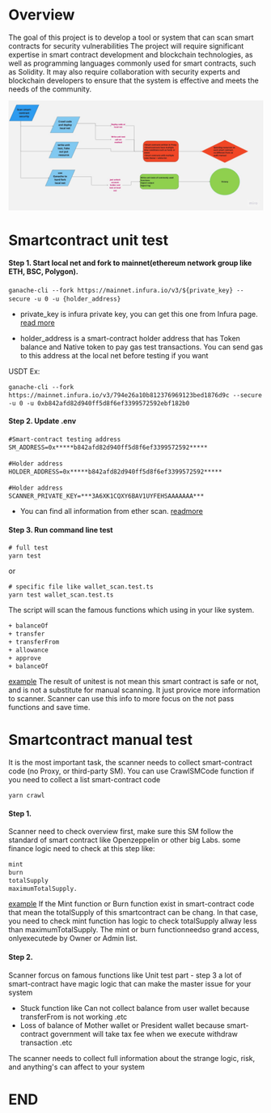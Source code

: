 # Overview

The goal of this project is to develop a tool or system that can scan smart contracts for security vulnerabilities
The project will require significant expertise in smart contract development and blockchain technologies, as well as programming languages commonly used for smart contracts, such as Solidity. It may also require collaboration with security experts and blockchain developers to ensure that the system is effective and meets the needs of the community.

![image](./asset/scan-trip.jpg)

# Smartcontract unit test

#### Step 1. Start local net and fork to mainnet(ethereum network group like ETH, BSC, Polygon).

`ganache-cli --fork https://mainnet.infura.io/v3/${private_key} --secure -u 0 -u {holder_address}`

+ private_key is infura private key, you can get this one from Infura page. [read more](https://blog.infura.io/post/getting-started-with-infura-28e41844cc89?utm_source=community&utm_medium=referral)

+ holder_address is a smart-contract holder address that has Token balance and Native token to pay gas test transactions. You can send gas to this address at the local net before testing if you want

USDT Ex:

```
ganache-cli --fork https://mainnet.infura.io/v3/794e26a10b812376969123bed1876d9c --secure -u 0 -u 0xb842afd82d940ff5d8f6ef3399572592ebf182b0
```

#### Step 2. Update .env
```
#Smart-contract testing address
SM_ADDRESS=0x*****b842afd82d940ff5d8f6ef3399572592*****

#Holder address
HOLDER_ADDRESS=0x*****b842afd82d940ff5d8f6ef3399572592*****

#Holder address
SCANNER_PRIVATE_KEY=***3A6XK1CQXY6BAV1UYFEHSAAAAAAA***
```
+ You can find all information from ether scan. [readmore](https://docs.etherscan.io/getting-started/viewing-api-usage-statistics)

#### Step 3. Run command line test
```
# full test
yarn test
```
or 
```
# specific file like wallet_scan.test.ts
yarn test wallet_scan.test.ts
```

The script will scan the famous functions which using in your like system.
```
+ balanceOf
+ transfer
+ transferFrom
+ allowance
+ approve
+ balanceOf
```
[example](https://etherscan.io/address/0x5a98fcbea516cf06857215779fd812ca3bef1b32#code)
The result of unitest is not mean this smart contract is safe or not, and  is not a substitute for manual scanning. It just provice more information to scanner. Scanner can use this info to more focus on the not pass functions and save time.

# Smartcontract manual test

It is the most important task, the scanner needs to collect smart-contract code (no Proxy, or third-party SM). You can use CrawlSMCode function if you need to collect a list smart-contract code

```
yarn crawl
```

#### Step 1. 
Scanner need to check overview first, make sure this SM follow the standard of smart contract like Openzeppelin or other big Labs.
some finance logic need to check at this step like: 
```
mint
burn
totalSupply
maximumTotalSupply. 
```
[example](https://etherscan.io/address/0x5a98fcbea516cf06857215779fd812ca3bef1b32#code)
If the Mint function or Burn function exist in smart-contract code that mean the totalSupply of this smartcontract can be chang. In that case, you need to check mint function has logic to check totalSupply allway less than maximumTotalSupply.
The mint or burn functionneedso grand access, onlyexecutede by Owner or Admin list.

#### Step 2.
Scanner forcus on famous functions like Unit test part - step 3
a lot of smart-contract have magic logic that can make the master issue for your system 
+ Stuck function like Can not collect balance from user wallet because transferFrom is not working .etc
+ Loss of balance of Mother wallet or President wallet because smart-contract government will take tax fee when we execute withdraw transaction .etc

The scanner needs to collect full information about the strange logic, risk, and anything's can affect to your system

# END